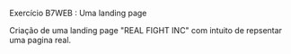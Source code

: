 Exercício B7WEB : Uma landing page

Criação de uma landing page "REAL FIGHT INC" com intuito de repsentar uma pagina real.
